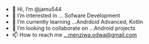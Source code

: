 - 👋 Hi, I’m @jamu544
- 👀 I’m interested in ... Sofware Development
- 🌱 I’m currently learning ...Andrdoid Advanced, Kotlin
- 💞️ I’m looking to collaborate on ...Android projects
- 📫 How to reach me ...menziwa.odwa@gmail.com

<!---
jamu544/jamu544 is a ✨ special ✨ repository because its `README.md` (this file) appears on your GitHub profile.
You can click the Preview link to take a look at your changes.
--->

